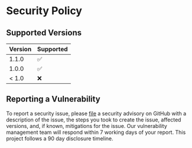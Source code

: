 # Security Policy

## Supported Versions

| Version | Supported          |
| ------- | ------------------ |
| 1.1.0   | :white_check_mark: |
| 1.0.0   | :white_check_mark: |
| < 1.0   | :x:                |

## Reporting a Vulnerability

To report a security issue, please [file] a security advisory on GitHub
with a description of the issue, the steps you took to create the issue,
affected versions, and, if known, mitigations for the issue. Our vulnerability
management team will respond within 7 working days of your report. This project
follows a 90 day disclosure timeline.

[file]: https://github.com/haskell-actions/hlint-scan/issues
